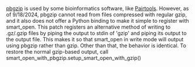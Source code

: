[pbgzip](https://github.com/nh13/pbgzip) is used by some bioinformatics software, like [Pairtools](https://pairtools.readthedocs.io/en/latest/). However, as of 9/18/2024, pbgzip cannot read from files compressed with regular gzip, and it also does not offer a Python binding to make it simple to register with smart_open. This patch registers an alternative method of writing to .gz/.gzip files by piping the output to stdin of 'gzip' and piping its output to the output file. This makes it so that smart_open in write mode will output using pbgzip rather than gzip. Other than that, the behavior is identical. To restore the normal gzip-based output, call smart_open_with_pbgzip.setup_smart_open_with_gzip()